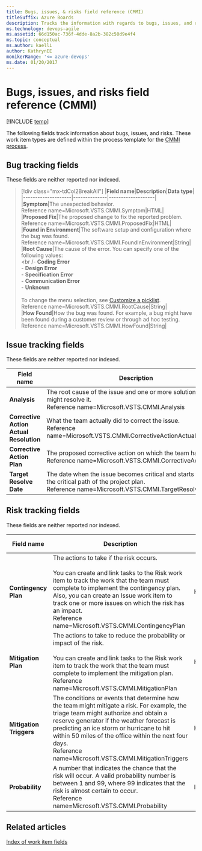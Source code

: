 ```yaml
---
title: Bugs, issues, & risks field reference (CMMI)
titleSuffix: Azure Boards
description: Tracks the information with regards to bugs, issues, and risks  
ms.technology: devops-agile
ms.assetid: 66d150ac-736f-4dde-8a2b-382c50d9e4f4
ms.topic: conceptual
ms.author: kaelli
author: KathrynEE 
monikerRange: '<= azure-devops'
ms.date: 01/20/2017
---
```


# Bugs, issues, and risks field reference (CMMI)

[!INCLUDE [temp](../../../includes/version-all.md)]

The following fields track information about bugs, issues, and risks. These work item types are defined within the process template for the [CMMI process](../cmmi-process.md).  
  
<a id="fields" />
<a name="bugs"></a> 

## Bug tracking fields  

These fields are neither reported nor indexed.  
  
> [!div class="mx-tdCol2BreakAll"]
> |**Field name**|**Description**|**Data type**|  
> |--------------------|--------------|-------------------|  
> |**Symptom**|The unexpected behavior.<br/>Reference name=Microsoft.VSTS.CMMI.Symptom|HTML|  
> |**Proposed Fix**|The proposed change to fix the reported problem.<br/>Reference name=Microsoft.VSTS.CMMI.ProposedFix|HTML|  
> |**Found in Environment**|The software setup and configuration where the bug was found.<br/>Reference name=Microsoft.VSTS.CMMI.FoundInEnvironment|String|  
> |**Root Cause**|The cause of the error. You can specify one of the following values:<br /><br /-   **Coding Error**<br/>-   **Design Error**<br/>-   **Specification Error**<br/>-   **Communication Error**<br/>-   **Unknown**<br/><br/>To change the menu selection, see [Customize a picklist](../../../../reference/add-modify-field.md).<br/>Reference name=Microsoft.VSTS.CMMI.RootCause|String|  
> |**How Found**|How the bug was found. For example, a bug might have been found during a customer review or through ad hoc testing.<br/>Reference name=Microsoft.VSTS.CMMI.HowFound|String|  


<a name="issues"></a> 

## Issue tracking fields  

These fields are neither reported nor indexed.  
  
|**Field name**|**Description**|**Data type**| 
|--------------------|---------------------|-------------------------|  
|**Analysis**|The root cause of the issue and one or more solutions that might resolve it.<br/>Reference name=Microsoft.VSTS.CMMI.Analysis|HTML|  
|**Corrective Action Actual Resolution**|What the team actually did to correct the issue.<br/>Reference name=Microsoft.VSTS.CMMI.CorrectiveActionActualResolution|HTML|  
|**Corrective Action Plan**|The proposed corrective action on which the team has agreed.<br/>Reference name=Microsoft.VSTS.CMMI.CorrectiveActionPlan|HTML|
|**Target Resolve Date**|The date when the issue becomes critical and starts to affect the critical path of the project plan.<br/>Reference name=Microsoft.VSTS.CMMI.TargetResolveDate|DateTime|  

<a name="risks"></a> 

## Risk tracking fields  

These fields are neither reported nor indexed.  
  
|**Field name**|**Description**|**Data type**|  
|--------------------|---------------------|-------------------|  
|**Contingency Plan**|The actions to take if the risk occurs.<br /><br /> You can create and link tasks to the Risk work item to track the work that the team must complete to implement the contingency plan. Also, you can create an Issue work item to track one or more issues on which the risk has an impact.<br/>Reference name=Microsoft.VSTS.CMMI.ContingencyPlan|HTML|  
|**Mitigation Plan**|The actions to take to reduce the probability or impact of the risk.<br /><br /> You can create and link tasks to the Risk work item to track the work that the team must complete to implement the mitigation plan.<br/>Reference name=Microsoft.VSTS.CMMI.MitigationPlan|HTML|  
|**Mitigation Triggers**|The conditions or events that determine how the team might mitigate a risk. For example, the triage team might authorize and obtain a reserve generator if the weather forecast is predicting an ice storm or hurricane to hit within 50 miles of the office within the next four days.<br/>Reference name=Microsoft.VSTS.CMMI.MitigationTriggers|HTML|  
|**Probability**|A number that indicates the chance that the risk will occur. A valid probability number is between 1 and 99, where 99 indicates that the risk is almost certain to occur.<br/>Reference name=Microsoft.VSTS.CMMI.Probability|Integer|  
  
## Related articles
 [Index of work item fields](../work-item-field.md)